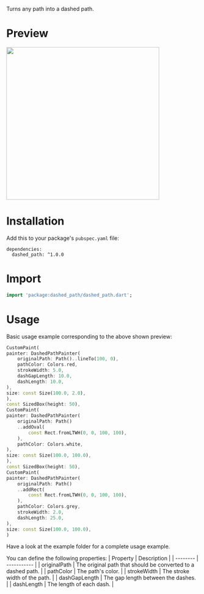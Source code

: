 Turns any path into a dashed path.

# Preview

<img src="https://user-images.githubusercontent.com/57846029/224071734-bddbfaa0-49af-4b18-bfcf-fa40d46a8752.png"  width="400">

# Installation

Add this to your package's `pubspec.yaml` file:

```
dependencies:
  dashed_path: ^1.0.0
```

# Import

```dart
import 'package:dashed_path/dashed_path.dart';
```

# Usage

Basic usage example corresponding to the above shown preview:

```dart
CustomPaint(
painter: DashedPathPainter(
    originalPath: Path()..lineTo(100, 0),
    pathColor: Colors.red,
    strokeWidth: 5.0,
    dashGapLength: 10.0,
    dashLength: 10.0,
),
size: const Size(100.0, 2.0),
),
const SizedBox(height: 50),
CustomPaint(
painter: DashedPathPainter(
    originalPath: Path()
    ..addOval(
        const Rect.fromLTWH(0, 0, 100, 100),
    ),
    pathColor: Colors.white,
),
size: const Size(100.0, 100.0),
),
const SizedBox(height: 50),
CustomPaint(
painter: DashedPathPainter(
    originalPath: Path()
    ..addRect(
        const Rect.fromLTWH(0, 0, 100, 100),
    ),
    pathColor: Colors.grey,
    strokeWidth: 2.0,
    dashLength: 25.0,
),
size: const Size(100.0, 100.0),
)
```
Have a look at the example folder for a complete usage example.

You can define the following properties:
| Property | Description | 
| -------- | ----------- |
| originalPath | The original path that should be converted to a dashed path. |
| pathColor | The path's color. |
| strokeWidth | The stroke width of the path. |
| dashGapLength | The gap length between the dashes.  |
| dashLength | The length of each dash. |
